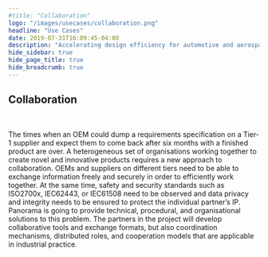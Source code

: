 ```yaml
---
#title: "Collaboration"
logo: "/images/usecases/collaboration.png"
headline: "Use Cases"
date: 2019-07-31T16:09:45-04:00
description: "Accelerating design efficiency for automotive and aerospace systems"
hide_sidebar: true
hide_page_title: true
hide_breadcrumb: true
---
```


## Collaboration
<br>

The times when an OEM could dump a requirements specification on a Tier-1 supplier and expect them to come back after six months with a finished product are over. A heterogeneous set of organisations working together to create novel and innovative products requires a new approach to collaboration. OEMs and suppliers on different tiers need to be able to exchange information freely and securely in order to efficiently work together. At the same time, safety and security standards such as ISO2700x, IEC62443, or IEC61508 need to be observed and data privacy and integrity needs to be ensured to protect the individual partner’s IP.
Panorama is going to provide technical, procedural, and organisational solutions to this problem. The partners in the project will develop collaborative tools and exchange formats, but also coordination mechanisms, distributed roles, and cooperation models that are applicable in industrial practice.

